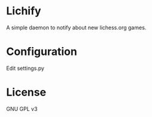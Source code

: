 # Lichify

A simple daemon to notify about new lichess.org games.

# Configuration

Edit settings.py

# License

GNU GPL v3


